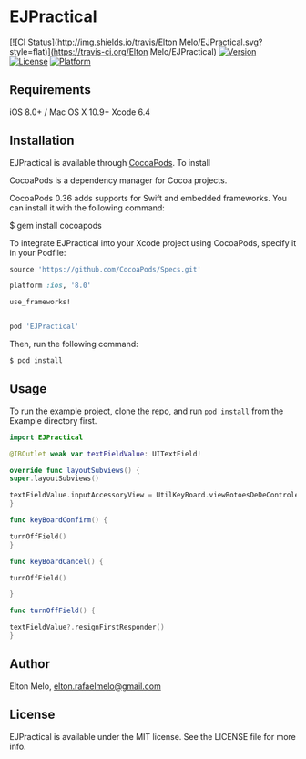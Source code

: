 # EJPractical

[![CI Status](http://img.shields.io/travis/Elton Melo/EJPractical.svg?style=flat)](https://travis-ci.org/Elton Melo/EJPractical)
[![Version](https://img.shields.io/cocoapods/v/EJPractical.svg?style=flat)](http://cocoapods.org/pods/EJPractical)
[![License](https://img.shields.io/cocoapods/l/EJPractical.svg?style=flat)](http://cocoapods.org/pods/EJPractical)
[![Platform](https://img.shields.io/cocoapods/p/EJPractical.svg?style=flat)](http://cocoapods.org/pods/EJPractical)


## Requirements
iOS 8.0+ / Mac OS X 10.9+
Xcode 6.4

## Installation

EJPractical is available through [CocoaPods](http://cocoapods.org). To install

CocoaPods is a dependency manager for Cocoa projects.

CocoaPods 0.36 adds supports for Swift and embedded frameworks. You can install it with the following command:

$ gem install cocoapods

To integrate EJPractical into your Xcode project using CocoaPods, specify it in your Podfile:

```ruby
source 'https://github.com/CocoaPods/Specs.git'

platform :ios, '8.0'

use_frameworks!


pod 'EJPractical'
```

Then, run the following command:


```ruby
$ pod install
```

## Usage

To run the example project, clone the repo, and run `pod install` from the Example directory first.

```Swift
import EJPractical

@IBOutlet weak var textFieldValue: UITextField!

override func layoutSubviews() {
super.layoutSubviews()

textFieldValue.inputAccessoryView = UtilKeyBoard.viewBotoesDeDeControleComConfirmacaoNoTarget(self, metodoAcaoConfirmacao: "keyBoardConfirm", tituloConfirmacao: "Confirmar", targetCancelar: self, metodoAcaoCancelar: "keyBoardCancel", tituloCancelar: "Cancelar", targetEsconderTeclado: self, metodoEsconderTeclado: "turnOffField", corBotao1: "#E92B2A", corBotao2: "#731705", corTextoBotao1Normal: "#63C5F0", corTextoBotao1Highlighted: "#8E8E93", corTextoBotao2Normal: "#FFFFFF", corTextoBotao2Highlighted: "#FFFFFF")
}

func keyBoardConfirm() {

turnOffField()
}

func keyBoardCancel() {

turnOffField()

}

func turnOffField() {

textFieldValue?.resignFirstResponder()
}
```

## Author

Elton Melo, elton.rafaelmelo@gmail.com

## License

EJPractical is available under the MIT license. See the LICENSE file for more info.
